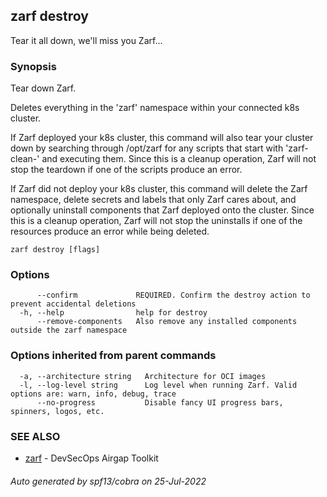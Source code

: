 ## zarf destroy

Tear it all down, we'll miss you Zarf...

### Synopsis

Tear down Zarf.

Deletes everything in the 'zarf' namespace within your connected k8s cluster.

If Zarf deployed your k8s cluster, this command will also tear your cluster down by searching through /opt/zarf for any scripts that start with 'zarf-clean-' and executing them. Since this is a cleanup operation, Zarf will not stop the teardown if one of the scripts produce an error.

If Zarf did not deploy your k8s cluster, this command will delete the Zarf namespace, delete secrets and labels that only Zarf cares about, and optionally uninstall components that Zarf deployed onto the cluster. Since this is a cleanup operation, Zarf will not stop the uninstalls if one of the resources produce an error while being deleted.

```
zarf destroy [flags]
```

### Options

```
      --confirm             REQUIRED. Confirm the destroy action to prevent accidental deletions
  -h, --help                help for destroy
      --remove-components   Also remove any installed components outside the zarf namespace
```

### Options inherited from parent commands

```
  -a, --architecture string   Architecture for OCI images
  -l, --log-level string      Log level when running Zarf. Valid options are: warn, info, debug, trace
      --no-progress           Disable fancy UI progress bars, spinners, logos, etc.
```

### SEE ALSO

* [zarf](zarf.md)	 - DevSecOps Airgap Toolkit

###### Auto generated by spf13/cobra on 25-Jul-2022
